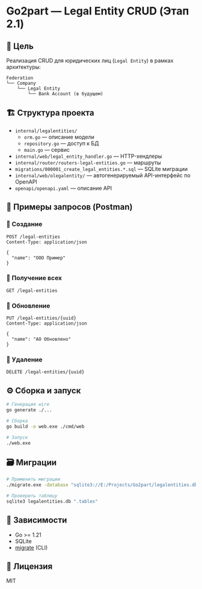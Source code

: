 # Go2part — Legal Entity CRUD (Этап 2.1)

## 📌 Цель
Реализация CRUD для юридических лиц (`Legal Entity`) в рамках архитектуры:

```
Federation
└── Company
    └── Legal Entity
        └── Bank Account (в будущем)
```

## 🏗️ Структура проекта

- `internal/legalentities/`
  - `orm.go` — описание модели
  - `repository.go` — доступ к БД
  - `main.go` — сервис
- `internal/web/legal_entity_handler.go` — HTTP-хендлеры
- `internal/router/routers-legal-entities.go` — маршруты
- `migrations/000001_create_legal_entities.*.sql` — SQLite миграции
- `internal/web/olegalentity/` — автогенерируемый API-интерфейс по OpenAPI
- `openapi/openapi.yaml` — описание API

## 🧪 Примеры запросов (Postman)

### 🔹 Создание
```http
POST /legal-entities
Content-Type: application/json

{
  "name": "ООО Пример"
}
```

### 🔹 Получение всех
```http
GET /legal-entities
```

### 🔹 Обновление
```http
PUT /legal-entities/{uuid}
Content-Type: application/json

{
  "name": "АО Обновлено"
}
```

### 🔹 Удаление
```http
DELETE /legal-entities/{uuid}
```

## ⚙️ Сборка и запуск

```bash
# Генерация wire
go generate ./...

# Сборка
go build -o web.exe ./cmd/web

# Запуск
./web.exe
```

## 🗃️ Миграции

```bash
# Применить миграции
./migrate.exe -database "sqlite3://E:/Projects/Go2part/legalentities.db" -path ./migrations up

# Проверить таблицу
sqlite3 legalentities.db ".tables"
```

## 🧱 Зависимости

- Go >= 1.21
- SQLite
- [migrate](https://github.com/golang-migrate/migrate) (CLI)

## 🧾 Лицензия

MIT
